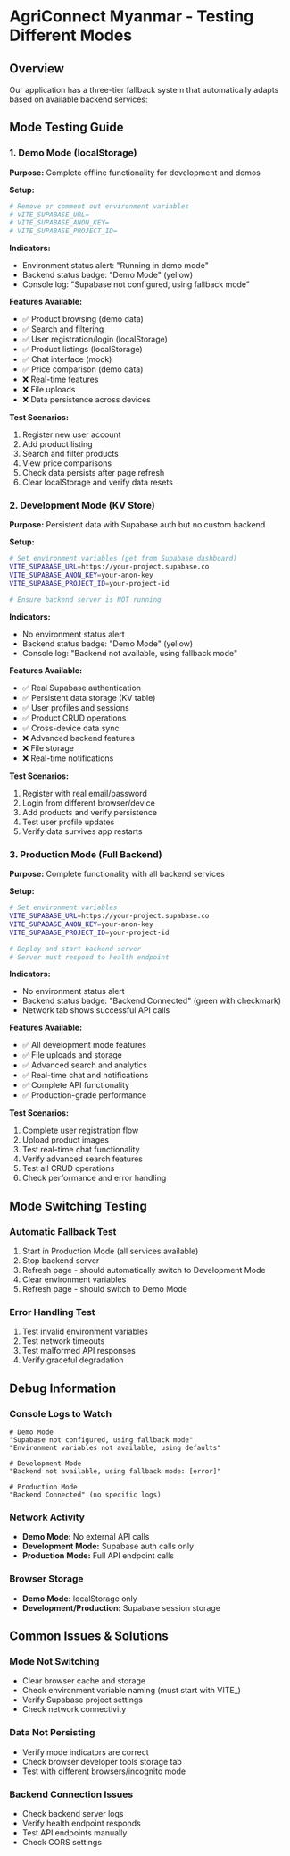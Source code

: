 # AgriConnect Myanmar - Testing Different Modes

## Overview
Our application has a three-tier fallback system that automatically adapts based on available backend services:

## Mode Testing Guide

### 1. Demo Mode (localStorage)
**Purpose:** Complete offline functionality for development and demos

**Setup:**
```bash
# Remove or comment out environment variables
# VITE_SUPABASE_URL=
# VITE_SUPABASE_ANON_KEY= 
# VITE_SUPABASE_PROJECT_ID=
```

**Indicators:**
- Environment status alert: "Running in demo mode"
- Backend status badge: "Demo Mode" (yellow)
- Console log: "Supabase not configured, using fallback mode"

**Features Available:**
- ✅ Product browsing (demo data)
- ✅ Search and filtering  
- ✅ User registration/login (localStorage)
- ✅ Product listings (localStorage)
- ✅ Chat interface (mock)
- ✅ Price comparison (demo data)
- ❌ Real-time features
- ❌ File uploads
- ❌ Data persistence across devices

**Test Scenarios:**
1. Register new user account
2. Add product listing
3. Search and filter products
4. View price comparisons
5. Check data persists after page refresh
6. Clear localStorage and verify data resets

### 2. Development Mode (KV Store)
**Purpose:** Persistent data with Supabase auth but no custom backend

**Setup:**
```bash
# Set environment variables (get from Supabase dashboard)
VITE_SUPABASE_URL=https://your-project.supabase.co
VITE_SUPABASE_ANON_KEY=your-anon-key
VITE_SUPABASE_PROJECT_ID=your-project-id

# Ensure backend server is NOT running
```

**Indicators:**
- No environment status alert
- Backend status badge: "Demo Mode" (yellow) 
- Console log: "Backend not available, using fallback mode"

**Features Available:**
- ✅ Real Supabase authentication
- ✅ Persistent data storage (KV table)
- ✅ User profiles and sessions
- ✅ Product CRUD operations
- ✅ Cross-device data sync
- ❌ Advanced backend features
- ❌ File storage
- ❌ Real-time notifications

**Test Scenarios:**
1. Register with real email/password
2. Login from different browser/device
3. Add products and verify persistence
4. Test user profile updates
5. Verify data survives app restarts

### 3. Production Mode (Full Backend)
**Purpose:** Complete functionality with all backend services

**Setup:**
```bash
# Set environment variables
VITE_SUPABASE_URL=https://your-project.supabase.co
VITE_SUPABASE_ANON_KEY=your-anon-key
VITE_SUPABASE_PROJECT_ID=your-project-id

# Deploy and start backend server
# Server must respond to health endpoint
```

**Indicators:**
- No environment status alert
- Backend status badge: "Backend Connected" (green with checkmark)
- Network tab shows successful API calls

**Features Available:**
- ✅ All development mode features
- ✅ File uploads and storage
- ✅ Advanced search and analytics
- ✅ Real-time chat and notifications
- ✅ Complete API functionality
- ✅ Production-grade performance

**Test Scenarios:**
1. Complete user registration flow
2. Upload product images
3. Test real-time chat functionality
4. Verify advanced search features
5. Test all CRUD operations
6. Check performance and error handling

## Mode Switching Testing

### Automatic Fallback Test
1. Start in Production Mode (all services available)
2. Stop backend server
3. Refresh page - should automatically switch to Development Mode
4. Clear environment variables  
5. Refresh page - should switch to Demo Mode

### Error Handling Test
1. Test invalid environment variables
2. Test network timeouts
3. Test malformed API responses
4. Verify graceful degradation

## Debug Information

### Console Logs to Watch
```
# Demo Mode
"Supabase not configured, using fallback mode"
"Environment variables not available, using defaults"

# Development Mode  
"Backend not available, using fallback mode: [error]"

# Production Mode
"Backend Connected" (no specific logs)
```

### Network Activity
- **Demo Mode:** No external API calls
- **Development Mode:** Supabase auth calls only
- **Production Mode:** Full API endpoint calls

### Browser Storage
- **Demo Mode:** localStorage only
- **Development/Production:** Supabase session storage

## Common Issues & Solutions

### Mode Not Switching
- Clear browser cache and storage
- Check environment variable naming (must start with VITE_)
- Verify Supabase project settings
- Check network connectivity

### Data Not Persisting
- Verify mode indicators are correct
- Check browser developer tools storage tab
- Test with different browsers/incognito mode

### Backend Connection Issues
- Check backend server logs
- Verify health endpoint responds
- Test API endpoints manually
- Check CORS settings